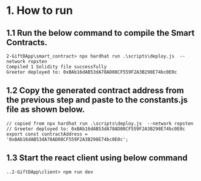 # 1. How to run

## 1.1 Run the below command to compile the Smart Contracts.

```
2-GiftDApp\smart_contract> npx hardhat run .\scripts\deploy.js  --network ropsten
Compiled 1 Solidity file successfully
Greeter deployed to: 0xBAb16dAB53dA78AD08CF559F2A3B298E74bc0E0c
```

## 1.2 Copy the generated contract address from the previous step and paste to the constants.js file as shown below.

```
// copied from npx hardhat run .\scripts\deploy.js  --network ropsten
// Greeter deployed to: 0xBAb16dAB53dA78AD08CF559F2A3B298E74bc0E0c
export const contractAddress = '0xBAb16dAB53dA78AD08CF559F2A3B298E74bc0E0c';
```

## 1.3 Start the react client using below command

```
..2-GiftDApp\client> npm run dev
```
